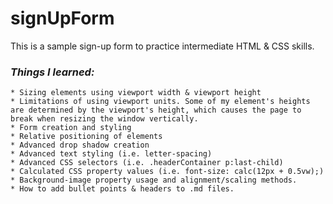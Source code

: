 # signUpForm

This is a sample sign-up form to practice intermediate HTML & CSS skills. 

### *Things I learned:*

    * Sizing elements using viewport width & viewport height
    * Limitations of using viewport units. Some of my element's heights are determined by the viewport's height, which causes the page to break when resizing the window vertically. 
    * Form creation and styling
    * Relative positioning of elements
    * Advanced drop shadow creation
    * Advanced text styling (i.e. letter-spacing)
    * Advanced CSS selectors (i.e. .headerContainer p:last-child)
    * Calculated CSS property values (i.e. font-size: calc(12px + 0.5vw);)
    * Background-image property usage and alignment/scaling methods. 
    * How to add bullet points & headers to .md files.